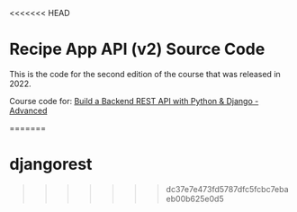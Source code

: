 <<<<<<< HEAD
# Recipe App API (v2) Source Code

This is the code for the second edition of the course that was released in 2022.

Course code for: [Build a Backend REST API with Python &amp; Django - Advanced](https://londonapp.dev/c2)

=======
# djangorest
>>>>>>> dc37e7e473fd5787dfc5fcbc7ebaeb00b625e0d5
